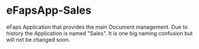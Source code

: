 # eFapsApp-Sales
eFaps Application that provides the main Document management. Due to history the Application is named "Sales". It is one big naming confusion but will not be changed soon.
